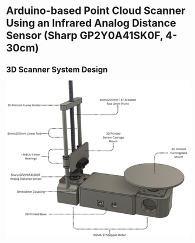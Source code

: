 # Arduino-based Point Cloud Scanner Using an Infrared Analog Distance Sensor (Sharp GP2Y0A41SK0F, 4-30cm)
## 3D Scanner System Design
![alt text](system_design.png "Design")
